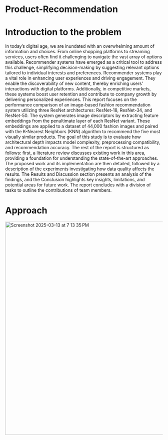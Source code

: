 # Product-Recommendation

# Introduction to the problem
In today’s digital age, we are inundated with an overwhelming amount of information and choices. From online shopping platforms to streaming services, users often find it challenging to navigate the vast array of options available. Recommender systems have emerged as a critical tool to address this challenge, simplifying decision-making by suggesting relevant options tailored to individual interests and preferences.
Recommender systems play a vital role in enhancing user experiences and driving engagement. They enable the discoverability of new content, thereby enriching users' interactions with digital platforms. Additionally, in competitive markets, these systems boost user retention and contribute to company growth by delivering personalized experiences.
This report focuses on the performance comparison of an image-based fashion recommendation system utilizing three ResNet architectures: ResNet-18, ResNet-34, and ResNet-50. The system generates image descriptors by extracting feature embeddings from the penultimate layer of each ResNet variant. These embeddings are applied to a dataset of 44,000 fashion images and paired with the K-Nearest Neighbors (KNN) algorithm to recommend the five most visually similar products. The goal of this study is to evaluate how architectural depth impacts model complexity, preprocessing compatibility, and recommendation accuracy.
The rest of the report is structured as follows: first, a literature review discusses existing work in this area, providing a foundation for understanding the state-of-the-art approaches. The proposed work and its implementation are then detailed, followed by a description of the experiments investigating how data quality affects the results. The Results and Discussion section presents an analysis of the findings, and the Conclusion highlights key insights, limitations, and potential areas for future work. The report concludes with a division of tasks to outline the contributions of team members.


# Approach 

<img width="679" alt="Screenshot 2025-03-13 at 7 13 35 PM" src="https://github.com/user-attachments/assets/51258638-d2c1-41cd-9189-59b58020d420" />
